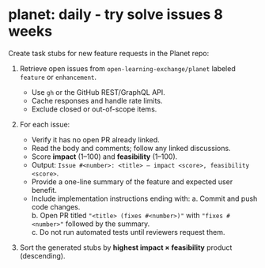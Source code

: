 # planet: daily - try solve issues 8 weeks

Create task stubs for new feature requests in the Planet repo:

1. Retrieve open issues from `open-learning-exchange/planet` labeled `feature` or `enhancement`.
   - Use `gh` or the GitHub REST/GraphQL API.
   - Cache responses and handle rate limits.
   - Exclude closed or out-of-scope items.

2. For each issue:
   - Verify it has no open PR already linked.
   - Read the body and comments; follow any linked discussions.
   - Score **impact** (1–100) and **feasibility** (1–100).
   - Output: `Issue #<number>: <title> – impact <score>, feasibility <score>`.
   - Provide a one-line summary of the feature and expected user benefit.
   - Include implementation instructions ending with:
     a. Commit and push code changes.  
     b. Open PR titled `"<title> (fixes #<number>)"` with `"fixes #<number>"` followed by the summary.  
     c. Do not run automated tests until reviewers request them.

3. Sort the generated stubs by **highest impact × feasibility** product (descending).

